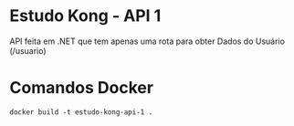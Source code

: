 # Estudo Kong - API 1
API feita em .NET que tem apenas uma rota para obter Dados do Usuário (/usuario)

# Comandos Docker

```shell
docker build -t estudo-kong-api-1 .
```